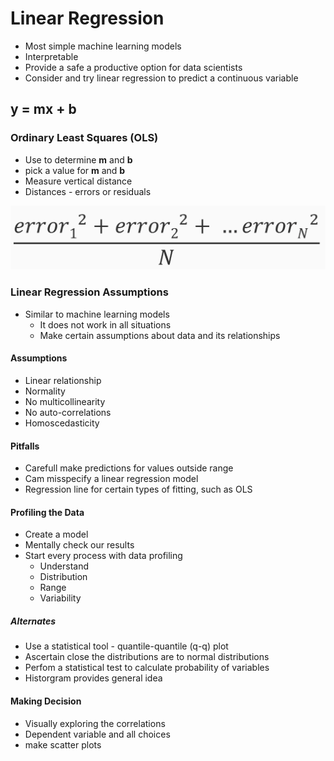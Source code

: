 # Linear Regression

* Most simple machine learning models
* Interpretable
* Provide a safe a productive option for data scientists
* Consider and try linear regression to predict a continuous variable

## y = __mx__ + __b__

### Ordinary Least Squares (OLS)

* Use to determine __m__ and __b__
* pick a value for __m__ and __b__
* Measure vertical distance
* Distances - errors or residuals

![alt text](minimize_errors.png)

### Linear Regression Assumptions

* Similar to machine learning models
  * It does not work in all situations
  * Make certain assumptions about data and its relationships

#### Assumptions

* Linear relationship
* Normality
* No multicollinearity
* No auto-correlations
* Homoscedasticity

#### Pitfalls

* Carefull make predictions for values outside range
* Cam misspecify a linear regression model
* Regression line for certain types of fitting, such as OLS

#### Profiling the Data

* Create a model
* Mentally check our results
* Start every process with data profiling
  * Understand
  * Distribution
  * Range
  * Variability


##### Alternates

* Use a statistical tool - quantile-quantile (q-q) plot
* Ascertain close the distributions are to normal distributions
* Perfom a statistical test to calculate probability of variables
* Historgram provides general idea

#### Making Decision

* Visually exploring the correlations
* Dependent variable and all choices
* make scatter plots

